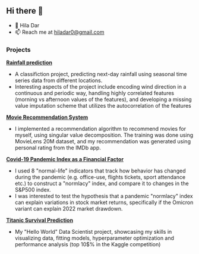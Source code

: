 ## Hi there 👋
- 🤔 Hila Dar
- 📫 Reach me at hiladar0@gmail.com

### Projects
[**Rainfall prediction**](https://nbviewer.org/github/hiladar0/rainfall_prediction/blob/main/notebook.ipynb)
* A classifiction project, predicting next-day rainfall using seasonal time series data from different locations.
* Interesting aspects of the project include encoding wind direction in a continuous and periodic way, handling highly correlated features (morning vs afternoon values of the features), and developing a missing value imputation scheme that utilizes the autocorrelation of the features

[**Movie Recommendation System**](https://nbviewer.org/github/hiladar0/movie_recommendation_system/blob/main/notebook.ipynb)
* I implemented a recommendation algorithm to recommend movies for myself, using singular value decomposition. The training was done using MovieLens 20M dataset, and my recommendation was generated using personal rating from the IMDb app.


[**Covid-19 Pandemic Index as a Financial Factor**](https://nbviewer.org/github/hiladar0/normalcy_index/blob/main/corona_index.ipynb)
* I used 8 "normal-life" indicators that track how behavior has changed during the pandemic (e.g. office-use, flights tickets, sport attendance etc.) to construct a "normlacy" index, and compare it to changes in the S&P500 index.
* I was interested to test the hypothesis that a pandemic "normlacy" index can explain variations in stock market returns,  specifically if the Omicron variant can explain 2022 market drawdown.


[**Titanic Survival Prediction**](https://nbviewer.org/github/hiladar0/titanic/blob/main/TitanicProject.ipynb)
* My "Hello World" Data Scientist project, showcasing my skills in visualizing data, fitting models, hyperparameter optimization and performance analysis (top 10$% in the Kaggle competition)

